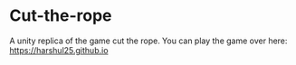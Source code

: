 # Cut-the-rope
A unity replica of the game cut the rope. You can play the game over here: https://harshul25.github.io
